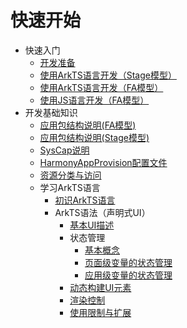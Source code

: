 # 快速开始

- 快速入门
  - [开发准备](start-overview.md)
  - [使用ArkTS语言开发（Stage模型）](start-with-ets-stage.md)
  - [使用ArkTS语言开发（FA模型）](start-with-ets-fa.md)
  - [使用JS语言开发（FA模型）](start-with-js-fa.md)
- 开发基础知识
  - [应用包结构说明(FA模型)](package-structure.md)
  - [应用包结构说明(Stage模型)](stage-structure.md)
  - [SysCap说明](syscap.md)
  - [HarmonyAppProvision配置文件](app-provision-structure.md)
  - [资源分类与访问](resource-categories-and-access.md)
  - 学习ArkTS语言
    - [初识ArkTS语言](arkts-get-started.md)
    - ArkTS语法（声明式UI）
      - [基本UI描述](arkts-basic-ui-description.md)
      - 状态管理
        - [基本概念](arkts-state-mgmt-concepts.md)
        - [页面级变量的状态管理](arkts-state-mgmt-page-level.md)
        - [应用级变量的状态管理](arkts-state-mgmt-application-level.md)
      - [动态构建UI元素](arkts-dynamic-ui-elememt-building.md)
      - [渲染控制](arkts-rendering-control.md)
      - [使用限制与扩展](arkts-restrictions-and-extensions.md)